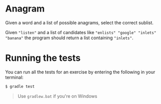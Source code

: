 # Anagram

Given a word and a list of possible anagrams, select the correct sublist.

Given `"listen"` and a list of candidates like `"enlists" "google"
"inlets" "banana"` the program should return a list containing
`"inlets"`.


# Running the tests

You can run all the tests for an exercise by entering the following in your
terminal:

```sh
$ gradle test
```

> Use `gradlew.bat` if you're on Windows

